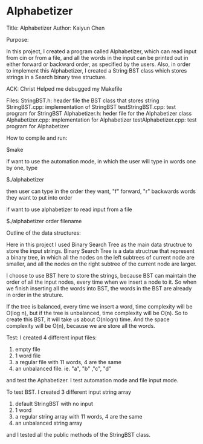 # Alphabetizer
Title: Alphabetizer
Author: Kaiyun Chen

Purpose:

In this project, I created a program called Alphabetizer, which can read input
from cin or from a file, and all the words in the input can be printed out 
in either forward or backward order, as specified by the users.
Also, in order to implement this Alphabetizer, I created a String BST class
which stores strings in a Search binary tree structure. 

ACK:
Christ Helped me debugged my Makefile

Files:
StringBST.h: header file the BST class that stores string
StringBST.cpp: implementation of StringBST
testStringBST.cpp: test program for StringBST
Alphabetizer.h: heder file for the Alphabetizer class
Alphabetizer.cpp: implementation for Alphabetizer
testAlphabetizer.cpp: test program for Alphabetizer

How to compile and run:

$make

if want to use the automation mode, in which the user will type in words
one by one, type

$./alphabetizer

then user can type in the order they want, "f" forward, "r" backwards
words they want to put into order

if want to use alphabetizer to read input from a file

$./alphabetizer order filename

Outline of the data structures:

Here in this project I used Binary Search Tree as the main data structrue to
store the input strings. Binary Search Tree is a data structrue that represent
a binary tree, in which all the nodes on the left subtrees of current node are
smaller, and all the nodes on the right subtree of the current node are larger.

I choose to use BST here to store the strings, because BST can maintain the 
order of all the input nodes, every time when we insert a node to it. So when 
we finish inserting all the words into BST, the words in the BST are already in
order in the struture. 

If the tree is balanced, every time we insert a word, time complexity will be
O(log n), but if the tree is unbalanced, time complexity will be O(n).
So to create this BST, it will take us about O(nlogn) time.
And the space complexity will be O(n), because we are store all the words.

Test:
I created 4 different input files: 
1. empty file
2. 1 word file
3. a regular file with 11 words, 4 are the same
4. an unbalanced file. ie. "a", "b" ,"c", "d"

and test the Aphabetizer. I test automation mode and file input mode.

To test BST. I created 3 different input string array
1. default StringBST with no input
2. 1 word
3. a regular string array with 11 words, 4 are the same
4. an unbalanced string array

and I tested all the public methods of the StringBST class.
